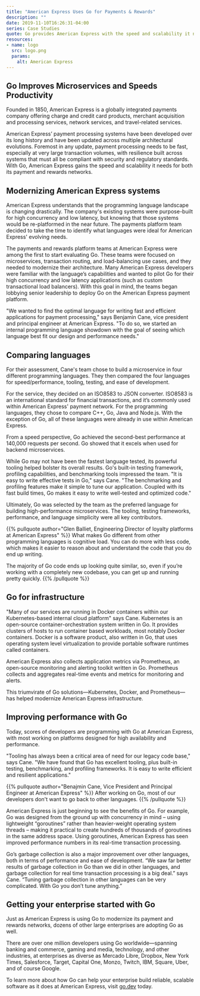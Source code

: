 ```yaml
---
title: "American Express Uses Go for Payments & Rewards"
description: ""
date: 2019-11-10T16:26:31-04:00
series: Case Studies
quote: Go provides American Express with the speed and scalability it needs for both its payment and rewards networks.
resources:
- name: logo
  src: logo.png
  params:
    alt: American Express
---
```


## Go Improves Microservices and Speeds Productivity

Founded in 1850, American Express is a globally integrated payments company offering charge and credit card products, merchant acquisition and processing services, network services, and travel-related services.
 
American Express’ payment processing systems have been developed over its long history and have been updated across multiple architectural evolutions. Foremost in any update, payment processing needs to be fast, especially at very large transaction volumes, with resilience built across systems that must all be compliant with security and regulatory standards. With Go, American Express gains the speed and scalability it needs for both its payment and rewards networks.

## Modernizing American Express systems

American Express understands that the programming language landscape is changing drastically. The company's existing systems were purpose-built for high concurrency and low latency, but knowing that those systems would be re-platformed in the near future. The payments platform team decided to take the time to identify what languages were ideal for American Express' evolving needs.
 
The payments and rewards platform teams at American Express were among the first to start evaluating Go. These teams were focused on microservices, transaction routing, and load-balancing use cases, and they needed to modernize their architecture. Many American Express developers were familiar with the language’s capabilities and wanted to pilot Go for their high concurrency and low latency applications (such as custom transactional load balancers). With this goal in mind, the teams began lobbying senior leadership to deploy Go on the American Express payment platform.
 
"We wanted to find the optimal language for writing fast and efficient applications for payment processing," says Benjamin Cane, vice president and principal engineer at American Express. "To do so, we started an internal programming language showdown with the goal of seeing which language best fit our design and performance needs."

## Comparing languages

For their assessment, Cane's team chose to build a microservice in four different programming languages. They then compared the four languages for speed/performance, tooling, testing, and ease of development.
 
For the service, they decided on an ISO8583 to JSON converter. ISO8583 is an international standard for financial transactions, and it’s commonly used within American Express' payment network. For the programming languages, they chose to compare C++, Go, Java and Node.js. With the exception of Go, all of these languages were already in use within American Express.
 
From a speed perspective, Go achieved the second-best performance at 140,000 requests per second. Go showed that it excels when used for backend microservices.
 
While Go may not have been the fastest language tested, its powerful tooling helped bolster its overall results. Go's built-in testing framework, profiling capabilities, and benchmarking tools impressed the team. "It is easy to write effective tests in Go," says Cane. "The benchmarking and profiling features make it simple to tune our application. Coupled with its fast build times, Go makes it easy to write well-tested and optimized code."
 
Ultimately, Go was selected by the team as the preferred language for building high-performance microservices. The tooling, testing frameworks, performance, and language simplicity were all key contributors. 

{{% pullquote author="Glen Balliet, Engineering Director of loyalty platforms at American Express" %}}
What makes Go different from other programming languages is cognitive load. You can do more with less code, which makes it easier to reason about and understand the code that you do end up writing. 

The majority of Go code ends up looking quite similar, so, even if you’re working with a completely new codebase, you can get up and running pretty quickly.
{{% /pullquote %}}

## Go for infrastructure

"Many of our services are running in Docker containers within our Kubernetes-based internal cloud platform" says Cane. Kubernetes is an open-source container-orchestration system written in Go. It provides clusters of hosts to run container based workloads, most notably Docker containers. Docker is a software product, also written in Go, that uses operating system level virtualization to provide portable software runtimes called containers.
 
American Express also collects application metrics via Prometheus, an open-source monitoring and alerting toolkit written in Go. Prometheus collects and aggregates real-time events and metrics for monitoring and alerts.
 
This triumvirate of Go solutions—Kubernetes, Docker, and Prometheus—has helped modernize American Express infrastructure.

## Improving performance with Go

Today, scores of developers are programming with Go at American Express, with most working on platforms designed for high availability and performance.
 
"Tooling has always been a critical area of need for our legacy code base," says Cane. "We have found that Go has excellent tooling, plus built-in testing, benchmarking, and profiling frameworks. It is easy to write efficient and resilient applications."

{{% pullquote author="Benajmin Cane, Vice President and Principal Engineer at American Express" %}}
After working on Go, most of our developers don't want to go back to other languages.
{{% /pullquote %}}
 
American Express is just beginning to see the benefits of Go. For example, Go was designed from the ground up with concurrency in mind – using lightweight “goroutines” rather than heavier-weight operating system threads – making it practical to create hundreds of thousands of goroutines in the same address space. Using goroutines, American Express has seen improved performance numbers in its real-time transaction processing.
 
Go’s garbage collection is also a major improvement over other languages, both in terms of performance and ease of development. “We saw far better results of garbage collection in Go than we did in other languages, and garbage collection for real time transaction processing is a big deal.” says Cane. “Tuning garbage collection in other languages can be very complicated. With Go you don’t tune anything.”

## Getting your enterprise started with Go

Just as American Express is using Go to modernize its payment and rewards networks, dozens of other large enterprises are adopting Go as well. 

There are over one million developers using Go worldwide—spanning
banking and commerce, gaming and media, technology, and other industries, at enterprises as diverse as Mercado Libre, Dropbox, New York Times, Salesforce, Target, Capital One, Monzo, Twitch, IBM, Square, Uber, and of course Google.

To learn more about how Go can help your enterprise build reliable, scalable software as it does at American Express, visit [go.dev](https://go.dev) today.
